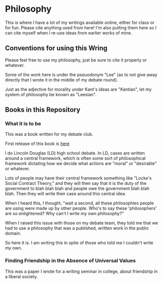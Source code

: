 # Philosophy

This is where I have a lot of my writings available online, either for class or for fun. Please cite anything used from here!
I'm also putting them here so I can cite myself when I re-use ideas from earlier works of mine.

## Conventions for using this Wring

Please feel free to use my philosophy, just be sure to cite it properly or whatever.

Some of the work here is under the pseuodonym "Lee" (as to not give away directly that I wrote it in the middle of my debate round).

Just as the adjective for morality under Kant's ideas are "Kantian", let my system of philosophy be known as "Leesian".

## Books in this Repository

### What it is to be

This was a book written for my debate club.

First release of this book is [here](https://github.com/SylvanM/Philosophy/releases/tag/1.0.0 "First Release")

I do Lincoln Douglas (LD) high school debate. In LD, cases are written around a central framework, which is often some
sort of philosophical framework dictating how we decide what actions are "moral" or "desirable" or whatever.

Lots of people may have their central framework something like "Locke's Social Contract Theory," and they will then say that
it is the duty of the government to blah blah blah and people owe the government blah blah blah. Then they will write their
case around this central idea.

When I heard this, I thought, "wait a second, all these philosophies people are using were made up by other people. Who's to 
say these 'philosophers' are so enlightened? Why can't I write my own philosophy?"

When I raised this issue with those on my debate team, they told me that we had to use a philosophy that was a published,
written work in the public domain.

So here it is. I am writing this in spite of those who told me I couldn't write my own.

### Finding Friendship in the Absence of Universal Values

This was a paper I wrote for a writing seminar in college, about friendship in a liberal society.

